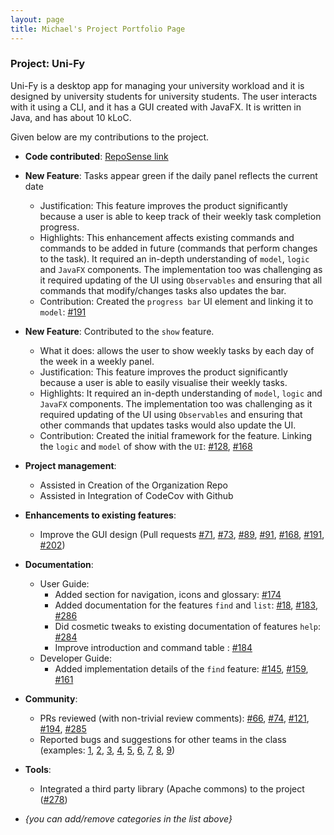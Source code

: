 ```yaml
---
layout: page
title: Michael's Project Portfolio Page
---
```


### Project: Uni-Fy

Uni-Fy is a desktop app for managing your university workload and it is designed by university students for university students. The user interacts with it using a CLI, and it has a GUI created with JavaFX. It is written in Java, and has about 10 kLoC.

Given below are my contributions to the project.

* **Code contributed**: [RepoSense link](https://nus-cs2103-ay2122s1.github.io/tp-dashboard/?search=KelvinSoo&sort=groupTitle&sortWithin=title&since=2021-09-17&timeframe=commit&mergegroup=&groupSelect=groupByRepos&breakdown=true&tabOpen=true&tabType=authorship&tabAuthor=KelvinSoo&tabRepo=AY2122S1-CS2103T-W17-4%2Ftp%5Bmaster%5D&authorshipIsMergeGroup=false&authorshipFileTypes=docs~functional-code~test-code~other&authorshipIsBinaryFileTypeChecked=false&checkedFileTypes=docs~functional-code~test-code~other)

* **New Feature**: Tasks appear green if the daily panel reflects the current date
  * Justification: This feature improves the product significantly because a user is able to keep track of their weekly task completion progress.
  * Highlights: This enhancement affects existing commands and commands to be added in future (commands that perform changes to the task). It required an in-depth understanding of `model`, `logic` and `JavaFX` components. The implementation too was challenging as it required updating of the UI using `Observables` and ensuring that all commands that modify/changes tasks also updates the bar.
  * Contribution: Created the `progress bar` UI element and linking it to `model`: [\#191](https://github.com/AY2122S1-CS2103T-W17-4/tp/pull/191)

* **New Feature**: Contributed to the `show` feature.
  * What it does: allows the user to show weekly tasks by each day of the week in a weekly panel.
  * Justification: This feature improves the product significantly because a user is able to easily visualise their weekly tasks.
  * Highlights: It required an in-depth understanding of `model`, `logic` and `JavaFX` components. The implementation too was challenging as it required updating of the UI using `Observables` and ensuring that other commands that updates tasks would also update the UI.
  * Contribution: Created the initial framework for the feature. Linking the `logic` and `model` of show with the `UI`: [\#128](https://github.com/AY2122S1-CS2103T-W17-4/tp/pull/128), [\#168](https://github.com/AY2122S1-CS2103T-W17-4/tp/pull/168)
    
* **Project management**:
  * Assisted in Creation of the Organization Repo
  * Assisted in Integration of CodeCov with Github

* **Enhancements to existing features**:
  * Improve the GUI design (Pull requests [\#71](https://github.com/AY2122S1-CS2103T-W17-4/tp/pull/71), [\#73](https://github.com/AY2122S1-CS2103T-W17-4/tp/pull/73), [\#89](https://github.com/AY2122S1-CS2103T-W17-4/tp/pull/89), [\#91](https://github.com/AY2122S1-CS2103T-W17-4/tp/pull/91), [\#168](https://github.com/AY2122S1-CS2103T-W17-4/tp/pull/168), [\#191](https://github.com/AY2122S1-CS2103T-W17-4/tp/pull/191), [\#202](https://github.com/AY2122S1-CS2103T-W17-4/tp/pull/202))
  
* **Documentation**:
  * User Guide:
    * Added section for navigation, icons and glossary: [\#174](https://github.com/AY2122S1-CS2103T-W17-4/tp/pull/174)
    * Added documentation for the features `find` and `list`: [\#18](https://github.com/AY2122S1-CS2103T-W17-4/tp/pull/18), [\#183](https://github.com/AY2122S1-CS2103T-W17-4/tp/pull/183), [\#286](https://github.com/AY2122S1-CS2103T-W17-4/tp/pull/286)
    * Did cosmetic tweaks to existing documentation of features `help`: [\#284](https://github.com/AY2122S1-CS2103T-W17-4/tp/pull/284)
    * Improve introduction and command table : [\#184](https://github.com/AY2122S1-CS2103T-W17-4/tp/pull/184)
  * Developer Guide:
    * Added implementation details of the `find` feature: [\#145](https://github.com/AY2122S1-CS2103T-W17-4/tp/pull/145), [\#159](https://github.com/AY2122S1-CS2103T-W17-4/tp/pull/159), [\#161](https://github.com/AY2122S1-CS2103T-W17-4/tp/pull/161)

* **Community**:
  * PRs reviewed (with non-trivial review comments): [\#66](https://github.com/AY2122S1-CS2103T-W17-4/tp/pull/66), [\#74](https://github.com/AY2122S1-CS2103T-W17-4/tp/pull/74), [\#121](https://github.com/AY2122S1-CS2103T-W17-4/tp/pull/121), [\#194](https://github.com/AY2122S1-CS2103T-W17-4/tp/pull/194), [\#285](https://github.com/AY2122S1-CS2103T-W17-4/tp/pull/285)
  * Reported bugs and suggestions for other teams in the class (examples: [1](https://github.com/AY2122S1-CS2103T-T09-1/tp/issues/209), [2](https://github.com/AY2122S1-CS2103T-T09-1/tp/issues/205), [3](https://github.com/AY2122S1-CS2103T-T09-1/tp/issues/203), [4](https://github.com/AY2122S1-CS2103T-T09-1/tp/issues/192), [5](https://github.com/AY2122S1-CS2103T-T09-1/tp/issues/179), [6](https://github.com/AY2122S1-CS2103T-T09-1/tp/issues/172), [7](https://github.com/AY2122S1-CS2103T-T09-1/tp/issues/164), [8](https://github.com/AY2122S1-CS2103T-T09-1/tp/issues/159), [9](https://github.com/AY2122S1-CS2103T-T09-1/tp/issues/210))

* **Tools**:
  * Integrated a third party library (Apache commons) to the project ([\#278](https://github.com/AY2122S1-CS2103T-W17-4/tp/pull/278))

* _{you can add/remove categories in the list above}_
